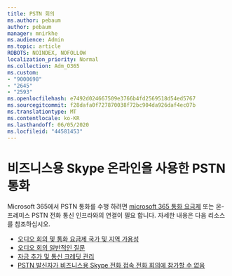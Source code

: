```yaml
---
title: PSTN 회의
ms.author: pebaum
author: pebaum
manager: mnirkhe
ms.audience: Admin
ms.topic: article
ROBOTS: NOINDEX, NOFOLLOW
localization_priority: Normal
ms.collection: Adm_O365
ms.custom:
- "9000698"
- "2645"
- "2593"
ms.openlocfilehash: e7492d024667509e3766b4fd2569518d54ed5767
ms.sourcegitcommit: f28dafa0f727870038f72bc904da926daf4ec07b
ms.translationtype: MT
ms.contentlocale: ko-KR
ms.lasthandoff: 06/05/2020
ms.locfileid: "44581453"
---
```

# <a name="pstn-calling-with-skype-for-business-online"></a>비즈니스용 Skype 온라인을 사용한 PSTN 통화

Microsoft 365에서 PSTN 통화를 수행 하려면 [microsoft 365 통화 요금제](https://docs.microsoft.com/microsoftteams/what-is-phone-system-in-office-365#more-about-calling-plans) 또는 온-프레미스 PSTN 전화 통신 인프라와의 연결이 필요 합니다. 자세한 내용은 다음 리소스를 참조하십시오. 

- [오디오 회의 및 통화 요금제 국가 및 지역 가용성](https://docs.microsoft.com/microsoftteams/country-and-region-availability-for-audio-conferencing-and-calling-plans/country-and-region-availability-for-audio-conferencing-and-calling-plans) 
- [오디오 회의 일반적인 질문](https://docs.microsoft.com/microsoftteams/audio-conferencing-common-questions)
- [자금 추가 및 통신 크레딧 관리](https://docs.microsoft.com/microsoftteams/add-funds-and-manage-communications-credits)
- [PSTN 발신자가 비즈니스용 Skype 전화 접속 전화 회의에 참가할 수 없음](https://docs.microsoft.com/SkypeForBusiness/troubleshoot/online-conferencing/pstn-callers-cant-join-dial-in-call)
